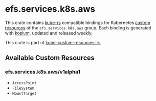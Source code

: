 <!--
SPDX-FileCopyrightText: The kube-custom-resources-rs Authors
SPDX-License-Identifier: 0BSD
 -->

# efs.services.k8s.aws

This crate contains [kube-rs](https://kube.rs/) compatible bindings for Kubernetes [custom resources](https://kubernetes.io/docs/tasks/extend-kubernetes/custom-resources/custom-resource-definitions/) of the `efs.services.k8s.aws` group. Each binding is generated with [kopium](https://github.com/kube-rs/kopium), updated and released weekly.

This crate is part of [kube-custom-resources-rs](https://github.com/metio/kube-custom-resources-rs).

## Available Custom Resources

### efs.services.k8s.aws/v1alpha1
- `AccessPoint`
- `FileSystem`
- `MountTarget`
